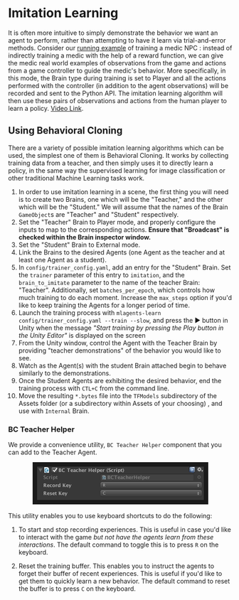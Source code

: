 # Imitation Learning

It is often more intuitive to simply demonstrate the behavior we want an agent
to perform, rather than attempting to have it learn via trial-and-error methods.
Consider our
[running example](ML-Agents-Overview.md#running-example-training-npc-behaviors)
of training a medic NPC : instead of indirectly training a medic with the help
of a reward function, we can give the medic real world examples of observations
from the game and actions from a game controller to guide the medic's behavior.
More specifically, in this mode, the Brain type during training is set to Player
and all the actions performed with the controller (in addition to the agent
observations) will be recorded and sent to the Python API. The imitation
learning algorithm will then use these pairs of observations and actions from
the human player to learn a policy. [Video Link](https://youtu.be/kpb8ZkMBFYs).

## Using Behavioral Cloning

There are a variety of possible imitation learning algorithms which can be used,
the simplest one of them is Behavioral Cloning. It works by collecting training
data from a teacher, and then simply uses it to directly learn a policy, in the
same way the supervised learning for image classification or other traditional
Machine Learning tasks work.

1. In order to use imitation learning in a scene, the first thing you will need
   is to create two Brains, one which will be the "Teacher," and the other which
   will be the "Student." We will assume that the names of the Brain
   `GameObject`s are "Teacher" and "Student" respectively.
2. Set the "Teacher" Brain to Player mode, and properly configure the inputs to
   map to the corresponding actions. **Ensure that "Broadcast" is checked within
   the Brain inspector window.**
3. Set the "Student" Brain to External mode.
4. Link the Brains to the desired Agents (one Agent as the teacher and at least
   one Agent as a student).
5. In `config/trainer_config.yaml`, add an entry for the "Student" Brain. Set
   the `trainer` parameter of this entry to `imitation`, and the
   `brain_to_imitate` parameter to the name of the teacher Brain: "Teacher".
   Additionally, set `batches_per_epoch`, which controls how much training to do
   each moment. Increase the `max_steps` option if you'd like to keep training
   the Agents for a longer period of time.
6. Launch the training process with `mlagents-learn config/trainer_config.yaml
   --train --slow`, and press the :arrow_forward: button in Unity when the
   message _"Start training by pressing the Play button in the Unity Editor"_ is
   displayed on the screen
7. From the Unity window, control the Agent with the Teacher Brain by providing
   "teacher demonstrations" of the behavior you would like to see.
8. Watch as the Agent(s) with the student Brain attached begin to behave
   similarly to the demonstrations.
9. Once the Student Agents are exhibiting the desired behavior, end the training
   process with `CTL+C` from the command line.
10. Move the resulting `*.bytes` file into the `TFModels` subdirectory of the
    Assets folder (or a subdirectory within Assets of your choosing) , and use
    with `Internal` Brain.

### BC Teacher Helper

We provide a convenience utility, `BC Teacher Helper` component that you can add
to the Teacher Agent.

<p align="center">
  <img src="images/bc_teacher_helper.png"
       alt="BC Teacher Helper"
       width="375" border="10" />
</p>

This utility enables you to use keyboard shortcuts to do the following:

1. To start and stop recording experiences. This is useful in case you'd like to
   interact with the game _but not have the agents learn from these
   interactions_. The default command to toggle this is to press `R` on the
   keyboard.

2. Reset the training buffer. This enables you to instruct the agents to forget
   their buffer of recent experiences. This is useful if you'd like to get them
   to quickly learn a new behavior. The default command to reset the buffer is
   to press `C` on the keyboard.
